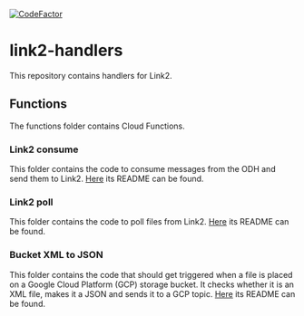 [![CodeFactor](https://www.codefactor.io/repository/github/vwt-digital-solutions/link2-handlers/badge)](https://www.codefactor.io/repository/github/vwt-digital-solutions/link2-handlers)

# link2-handlers
This repository contains handlers for Link2.

## Functions
The functions folder contains Cloud Functions.

### Link2 consume
This folder contains the code to consume messages from the ODH and send them to Link2. [Here](https://github.com/vwt-digital-solutions/link2-handlers/tree/develop/functions/link2_consume) its README can be found.


### Link2 poll
This folder contains the code to poll files from Link2. [Here](https://github.com/vwt-digital-solutions/link2-handlers/tree/develop/functions/link2_poll) its README can be found.

### Bucket XML to JSON
This folder contains the code that should get triggered when a file is placed on a Google Cloud Platform (GCP) storage bucket. It checks whether it is an XML file, makes it a JSON and sends it to a GCP topic. [Here](https://github.com/vwt-digital-solutions/link2-handlers/tree/develop/functions/bucket_xml_to_json) its README can be found.